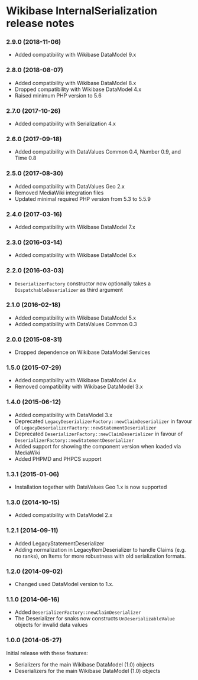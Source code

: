# Wikibase InternalSerialization release notes

### 2.9.0 (2018-11-06)

* Added compatibility with Wikibase DataModel 9.x

### 2.8.0 (2018-08-07)

* Added compatibility with Wikibase DataModel 8.x
* Dropped compatibility with Wikibase DataModel 4.x
* Raised minimum PHP version to 5.6

### 2.7.0 (2017-10-26)

* Added compatibility with Serialization 4.x

### 2.6.0 (2017-09-18)

* Added compatibility with DataValues Common 0.4, Number 0.9, and Time 0.8

### 2.5.0 (2017-08-30)

* Added compatibility with DataValues Geo 2.x
* Removed MediaWiki integration files
* Updated minimal required PHP version from 5.3 to 5.5.9

### 2.4.0 (2017-03-16)

* Added compatibility with Wikibase DataModel 7.x

### 2.3.0 (2016-03-14)

* Added compatibility with Wikibase DataModel 6.x

### 2.2.0 (2016-03-03)

* `DeserializerFactory` constructor now optionally takes a `DispatchableDeserializer` as third argument

### 2.1.0 (2016-02-18)

* Added compatibility with Wikibase DataModel 5.x
* Added compatibility with DataValues Common 0.3

### 2.0.0 (2015-08-31)

* Dropped dependence on Wikibase DataModel Services

### 1.5.0 (2015-07-29)

* Added compatibility with Wikibase DataModel 4.x
* Removed compatibility with Wikibase DataModel 3.x

### 1.4.0 (2015-06-12)

* Added compatibility with DataModel 3.x
* Deprecated `LegacyDeserializerFactory::newClaimDeserializer` in favour of `LegacyDeserializerFactory::newStatementDeserializer`
* Deprecated `DeserializerFactory::newClaimDeserializer` in favour of `DeserializerFactory::newStatementDeserializer`
* Added support for showing the component version when loaded via MediaWiki
* Added PHPMD and PHPCS support

### 1.3.1 (2015-01-06)

* Installation together with DataValues Geo 1.x is now supported

### 1.3.0 (2014-10-15)

* Added compatibility with DataModel 2.x

### 1.2.1 (2014-09-11)
* Added LegacyStatementDeserializer
* Adding normalization in LegacyItemDeserializer to handle Claims (e.g. no ranks),
  on Items for more robustness with old serialization formats.

### 1.2.0 (2014-09-02)

* Changed used DataModel version to 1.x.

### 1.1.0 (2014-06-16)

* Added `DeserializerFactory::newClaimDeserializer`
* The Deserializer for snaks now constructs `UnDeserializableValue` objects for invalid data values

### 1.0.0 (2014-05-27)

Initial release with these features:

* Serializers for the main Wikibase DataModel (1.0) objects
* Deserializers for the main Wikibase DataModel (1.0) objects
